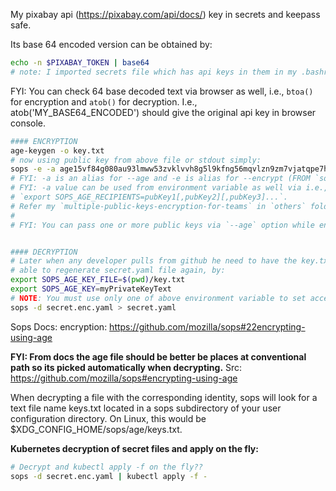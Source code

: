 My pixabay api (https://pixabay.com/api/docs/) key in secrets and keepass safe.

Its base 64 encoded version can be obtained by:

```bash
echo -n $PIXABAY_TOKEN | base64 
# note: I imported secrets file which has api keys in them in my .bashrc file.
```

FYI: You can check 64 base decoded text via browser as well, i.e., `btoa()` for encryption and `atob()` for decryption. I.e., atob('MY_BASE64_ENCODED') should give the original api key in browser console.

```bash
#### ENCRYPTION
age-keygen -o key.txt
# now using public key from above file or stdout simply:
sops -e -a age15vf84g080au93lmww53zvklvvh8g5l9kfng56mqvlzn9zm7vjatqpe7hwe secret.yaml > secret.enc.yaml
# FYI: -a is an alias for --age and -e is alias for --encrypt (FROM `sops -h`)
# FYI: -a value can be used from environment variable as well via i.e.,
# `export SOPS_AGE_RECIPIENTS=pubKey1[,pubKey2][,pubKey3]...`.
# Refer my `multiple-public-keys-encryption-for-teams` in `others` folder for more info.
#
# FYI: You can pass one or more public keys via `--age` option while encrypting, which are separated by commans.


#### DECRYPTION
# Later when any developer pulls from github he need to have the key.txt file to be
# able to regenerate secret.yaml file again, by:
export SOPS_AGE_KEY_FILE=$(pwd)/key.txt
export SOPS_AGE_KEY=myPrivateKeyText 
# NOTE: You must use only one of above environment variable to set access to private key for sops.
sops -d secret.enc.yaml > secret.yaml
```

Sops Docs: encryption: https://github.com/mozilla/sops#22encrypting-using-age

**FYI: From docs the age file should be better be places at conventional path so its picked automatically when decrypting.**
Src: https://github.com/mozilla/sops#encrypting-using-age

When decrypting a file with the corresponding identity, sops will look for a text file name keys.txt located in a sops subdirectory of your user configuration directory. On Linux, this would be $XDG_CONFIG_HOME/sops/age/keys.txt.

**Kubernetes decryption of secret files and apply on the fly:**

```bash
# Decrypt and kubectl apply -f on the fly??
sops -d secret.enc.yaml | kubectl apply -f -
```
